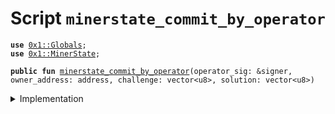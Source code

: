 
<a name="minerstate_commit_by_operator"></a>

# Script `minerstate_commit_by_operator`





<pre><code><b>use</b> <a href="../../modules/doc/Globals.md#0x1_Globals">0x1::Globals</a>;
<b>use</b> <a href="../../modules/doc/MinerState.md#0x1_MinerState">0x1::MinerState</a>;
</code></pre>




<pre><code><b>public</b> <b>fun</b> <a href="ol_miner_state_commit_by_operator.md#minerstate_commit_by_operator">minerstate_commit_by_operator</a>(operator_sig: &signer, owner_address: address, challenge: vector&lt;u8&gt;, solution: vector&lt;u8&gt;)
</code></pre>



<details>
<summary>Implementation</summary>


<pre><code><b>fun</b> <a href="ol_miner_state_commit_by_operator.md#minerstate_commit_by_operator">minerstate_commit_by_operator</a>(operator_sig: &signer, owner_address: address, challenge: vector&lt;u8&gt;, solution: vector&lt;u8&gt;) {


    <b>let</b> proof = <a href="../../modules/doc/MinerState.md#0x1_MinerState_create_proof_blob">MinerState::create_proof_blob</a>(
      challenge,
      <a href="../../modules/doc/Globals.md#0x1_Globals_get_difficulty">Globals::get_difficulty</a>(),
      solution
    );


    <a href="../../modules/doc/MinerState.md#0x1_MinerState_commit_state_by_operator">MinerState::commit_state_by_operator</a>(operator_sig, owner_address, proof);

}
</code></pre>



</details>


[//]: # ("File containing references which can be used from documentation")
[ACCESS_CONTROL]: https://github.com/libra/lip/blob/master/lips/lip-2.md
[ROLE]: https://github.com/libra/lip/blob/master/lips/lip-2.md#roles
[PERMISSION]: https://github.com/libra/lip/blob/master/lips/lip-2.md#permissions
